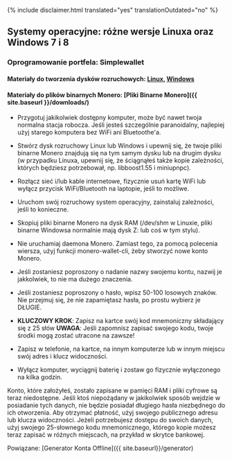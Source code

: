 {% include disclaimer.html translated="yes" translationOutdated="no" %}

## Systemy operacyjne: różne wersje Linuxa oraz Windows 7 i 8

### Oprogramowanie portfela: Simplewallet

#### Materiały do tworzenia dysków rozruchowych:  [Linux](http://www.pendrivelinux.com/),       [Windows](https://www.microsoft.com/en-us/download/windows-usb-dvd-download-tool)

#### Materiały do plików binarnych Monero: [Pliki Binarne Monero]({{ site.baseurl }}/downloads/)

- Przygotuj jakikolwiek dostępny komputer, może być nawet twoja normalna
  stacja robocza. Jeśli jesteś szczególnie paranoidalny, najlepiej użyj
  starego komputera bez WiFi ani Bluetoothe'a.

- Stwórz dysk rozruchowy Linux lub Windows i upewnij się, że twoje pliki
  binarne Monero znajdują się na tym samym dysku lub na drugim dysku (w
  przypadku Linuxa, upewnij się, że ściągnąłeś także kopie zależności,
  których będziesz potrzebował, np. libboost1.55 i miniupnpc).

- Rozłącz sieć i/lub kable internetowe, fizycznie usuń kartę WiFi lub wyłącz
  przycisk WiFi/Bluetooth na laptopie, jeśli to możliwe.

- Uruchom swój rozruchowy system operacyjny, zainstaluj zależności, jeśli to
  konieczne.

- Skopiuj pliki binarne Monero na dysk RAM (/dev/shm w Linuxie, pliki
  binarne Windowsa normalnie mają dysk Z: lub coś w tym stylu).

- Nie uruchamiaj daemona Monero. Zamiast tego, za pomocą polecenia wiersza,
  użyj funkcji monero-wallet-cli, żeby stworzyć nowe konto Monero.

- Jeśli zostaniesz poproszony o nadanie nazwy swojemu kontu, nazwij je
  jakkolwiek, to nie ma dużego znaczenia.

- Jeśli zostaniesz poproszony o hasło, wpisz 50-100 losowych znaków. Nie
  przejmuj się, że nie zapamiętasz hasła, po prostu wybierz je DŁUGIE.

- **KLUCZOWY KROK**: Zapisz na kartce swój kod mnemoniczny składający się z
  25 słów
**UWAGA**: Jeśli zapomnisz zapisać swojego kodu, twoje środki mogą zostać utracone na zawsze!

- Zapisz w telefonie, na kartce, na innym komputerze lub w innym miejscu
  swój adres i klucz widoczności.

- Wyłącz komputer, wyciągnij baterię i zostaw go fizycznie wyłączonego na
  kilka godzin.

 Konto, które założyłeś, zostało zapisane w pamięci RAM i pliki cyfrowe są
teraz niedostępne. Jeśli ktoś niepożądany w jakikolwiek sposób wejdzie w
posiadanie tych danych, nie będzie posiadał długiego hasła niezbędnego do
ich otworzenia. Aby otrzymać płatność, użyj swojego publicznego adresu lub
klucza widoczności. Jeżeli potrzebujesz dostępu do swoich danych, użyj
swojego 25-słownego kodu mnemonicznego, którego kopie możesz teraz zapisać w
różnych miejscach, na przykład w skrytce bankowej.

Powiązane: [Generator Konta Offline]({{ site.baseurl}}/generator)
